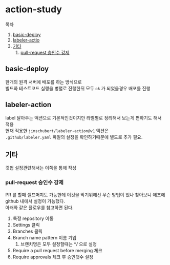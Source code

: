 # action-study

목차
1. [basic-deploy](#basic-deploy)
2. [labeler-actio](#labeler-action)
3. [기타](#기타)
    1. [pull-request 승인수 강제](#pull-request-승인수-강제)

## basic-deploy

한개의 원격 서버에 배포를 하는 방식으로  
빌드와 테스트코드 실행을 병렬로 진행한뒤 모두 `ok` 가 되었을경우 배포를 진행

## labeler-action

label 달아주는 액션으로 기본적인것이지만 라벨별로 정리해서 보는게 편하기도 해서 적용  
현재 적용한 `jimschubert/labeler-action@v1` 액션은  
`.github/labeler.yaml` 파일의 설정을 확인하기때문에 별도로 추가 필요.  

## 기타

깃헙 설정관련해서는 이쪽을 통해 작성 

### pull-request 승인수 강제

PR 를 할때 셀프머지도 가능한데 이것을 막기위해선 무슨 방법이 있나 찾아보니 애초에 github 내에서 설정이 가능했다.  
아래와 같은 플로우를 참고하면 된다.  
1. 특정 repository 이동
2. Settings 클릭
3. Branches 클릭
4. Branch name pattern 이름 기입
    1. 브랜치명은 모두 설정할때는 **/* 으로 설정
5. Require a pull request before merging 체크
6. Require approvals 체크 후 승인갯수 설정 